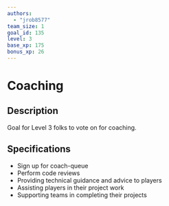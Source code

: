 ```yaml
---
authors:
  - "jrob8577"
team_size: 1
goal_id: 135
level: 3
base_xp: 175
bonus_xp: 26
---
```


# Coaching

## Description

Goal for Level 3 folks to vote on for coaching.

## Specifications

- Sign up for coach-queue
- Perform code reviews
- Providing technical guidance and advice to players
- Assisting players in their project work
- Supporting teams in completing their projects
